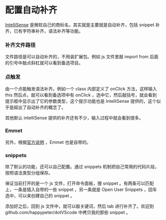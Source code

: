 # 配置自动补齐

[IntelliSense](https://code.visualstudio.com/docs/editor/intellisense) 是微软自己的商标名，其实就是主要就是自动补齐，包括 snippet 补齐，已有字符串补齐，语法补齐等功能。

### 补齐文件路径

文件路径是可以自动补齐的，不用装扩展包。例如 js 文件里敲 import from 后面的引号中敲点斜杠就可以看到备选项目。

### 点触发

由一个点能触发语法补齐。例如一个 class 内部定义了 onClick 方法，这样输入 this 然后点，就可以看到备选项中有 onClick ，选中它，然后敲括号，就会看到提示框中显示出了它的参数类型，这个提示功能也是 IntelliSense 提供的，这个似乎是超出了自动补齐的概念了。

其他默认 intelliSense 提供的补齐还有不少，输入过程中就会看到很多。

### Emmet

另外，根据[官方说明](https://code.visualstudio.com/docs/editor/emmet) ，Emmet 也是自带的。

### snippets

除了默认的功能，还可以自己配置。通过 snippets 机制把自己常用的代码片段，按照语法类型分组保存。

保证当前打开的是一个 js 文件，打开命令面板，搜 snippet 。有两条可以匹配上，一条是插入自带的一些 snippet ，另一条就是 Open User Snippets ，回车选中，可以来创建自己的 snippet 。

添加好之后，回到 js 文件中，就可以敲关键词，然后 tab 进行补齐了。欢迎到 github.com/happypeter/dotVScode 中拷贝我的那些 snippet 。
